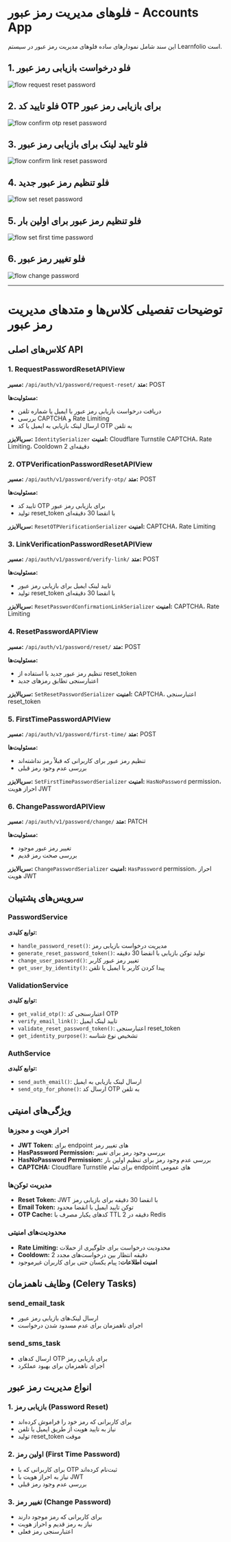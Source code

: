 # فلوهای مدیریت رمز عبور - Accounts App

این سند شامل نمودارهای ساده فلوهای مدیریت رمز عبور در سیستم Learnfolio است.

## 1. فلو درخواست بازیابی رمز عبور

![flow request reset password](../../assets/accounts/request-reset-password.png)

## 2. فلو تایید کد OTP برای بازیابی رمز عبور

![flow confirm otp reset password](../../assets/accounts/cofirm-otp-reset-password.png)

## 3. فلو تایید لینک برای بازیابی رمز عبور

![flow confirm link reset password](../../assets/accounts/confirm-link-reset-password.png)

## 4. فلو تنظیم رمز عبور جدید

![flow set reset password](../../assets/accounts/set-reset-password.png)

## 5. فلو تنظیم رمز عبور برای اولین بار

![flow set first time password](../../assets/accounts/set-first-time-password.png)

## 6. فلو تغییر رمز عبور

![flow change password](../../assets/accounts/change-password.png)

---

# توضیحات تفصیلی کلاس‌ها و متدهای مدیریت رمز عبور

## کلاس‌های اصلی API

### 1. RequestPasswordResetAPIView
**مسیر:** `/api/auth/v1/password/request-reset/`
**متد:** POST

**مسئولیت‌ها:**
- دریافت درخواست بازیابی رمز عبور با ایمیل یا شماره تلفن
- بررسی CAPTCHA و Rate Limiting
- ارسال لینک بازیابی به ایمیل یا کد OTP به تلفن

**سریالایزر:** `IdentitySerializer`
**امنیت:** Cloudflare Turnstile CAPTCHA، Rate Limiting، Cooldown 2 دقیقه‌ای

### 2. OTPVerificationPasswordResetAPIView
**مسیر:** `/api/auth/v1/password/verify-otp/`
**متد:** POST

**مسئولیت‌ها:**
- تایید کد OTP برای بازیابی رمز عبور
- تولید reset_token با انقضا 30 دقیقه‌ای

**سریالایزر:** `ResetOTPVerificationSerializer`
**امنیت:** CAPTCHA، Rate Limiting

### 3. LinkVerificationPasswordResetAPIView
**مسیر:** `/api/auth/v1/password/verify-link/`
**متد:** POST

**مسئولیت‌ها:**
- تایید لینک ایمیل برای بازیابی رمز عبور
- تولید reset_token با انقضا 30 دقیقه‌ای

**سریالایزر:** `ResetPasswordConfirmationLinkSerializer`
**امنیت:** CAPTCHA، Rate Limiting

### 4. ResetPasswordAPIView
**مسیر:** `/api/auth/v1/password/reset/`
**متد:** POST

**مسئولیت‌ها:**
- تنظیم رمز عبور جدید با استفاده از reset_token
- اعتبارسنجی تطابق رمزهای جدید

**سریالایزر:** `SetResetPasswordSerializer`
**امنیت:** CAPTCHA، اعتبارسنجی reset_token

### 5. FirstTimePasswordAPIView
**مسیر:** `/api/auth/v1/password/first-time/`
**متد:** POST

**مسئولیت‌ها:**
- تنظیم رمز عبور برای کاربرانی که قبلاً رمز نداشته‌اند
- بررسی عدم وجود رمز قبلی

**سریالایزر:** `SetFirstTimePasswordSerializer`
**امنیت:** `HasNoPassword` permission، احراز هویت JWT

### 6. ChangePasswordAPIView
**مسیر:** `/api/auth/v1/password/change/`
**متد:** PATCH

**مسئولیت‌ها:**
- تغییر رمز عبور موجود
- بررسی صحت رمز قدیم

**سریالایزر:** `ChangePasswordSerializer`
**امنیت:** `HasPassword` permission، احراز هویت JWT

## سرویس‌های پشتیبان

### PasswordService
**توابع کلیدی:**
- `handle_password_reset()`: مدیریت درخواست بازیابی رمز
- `generate_reset_password_token()`: تولید توکن بازیابی با انقضا 30 دقیقه
- `change_user_password()`: تغییر رمز عبور کاربر
- `get_user_by_identity()`: پیدا کردن کاربر با ایمیل یا تلفن

### ValidationService
**توابع کلیدی:**
- `get_valid_otp()`: اعتبارسنجی کد OTP
- `verify_email_link()`: تایید لینک ایمیل
- `validate_reset_password_token()`: اعتبارسنجی reset_token
- `get_identity_purpose()`: تشخیص نوع شناسه

### AuthService
**توابع کلیدی:**
- `send_auth_email()`: ارسال لینک بازیابی به ایمیل
- `send_otp_for_phone()`: ارسال کد OTP به تلفن

## ویژگی‌های امنیتی

### احراز هویت و مجوزها
- **JWT Token:** برای endpoint های تغییر رمز
- **HasPassword Permission:** بررسی وجود رمز برای تغییر
- **HasNoPassword Permission:** بررسی عدم وجود رمز برای تنظیم اولین بار
- **CAPTCHA:** Cloudflare Turnstile برای تمام endpoint های عمومی

### مدیریت توکن‌ها
- **Reset Token:** JWT با انقضا 30 دقیقه برای بازیابی رمز
- **Email Token:** توکن تایید ایمیل با انقضا محدود
- **OTP Cache:** کدهای یکبار مصرف با TTL 2 دقیقه در Redis

### محدودیت‌های امنیتی
- **Rate Limiting:** محدودیت درخواست برای جلوگیری از حملات
- **Cooldown:** 2 دقیقه انتظار بین درخواست‌های مجدد
- **امنیت اطلاعات:** پیام یکسان حتی برای کاربران غیرموجود

## وظایف ناهمزمان (Celery Tasks)

### send_email_task
- ارسال لینک‌های بازیابی رمز عبور
- اجرای ناهمزمان برای عدم مسدود شدن درخواست

### send_sms_task
- ارسال کدهای OTP برای بازیابی رمز
- اجرای ناهمزمان برای بهبود عملکرد

## انواع مدیریت رمز عبور

### 1. بازیابی رمز (Password Reset)
- برای کاربرانی که رمز خود را فراموش کرده‌اند
- نیاز به تایید هویت از طریق ایمیل یا تلفن
- تولید reset_token موقت

### 2. اولین رمز (First Time Password)
- برای کاربرانی که با OTP ثبت‌نام کرده‌اند
- نیاز به احراز هویت با JWT
- بررسی عدم وجود رمز قبلی

### 3. تغییر رمز (Change Password)
- برای کاربرانی که رمز موجود دارند
- نیاز به رمز قدیم و احراز هویت
- اعتبارسنجی رمز فعلی
